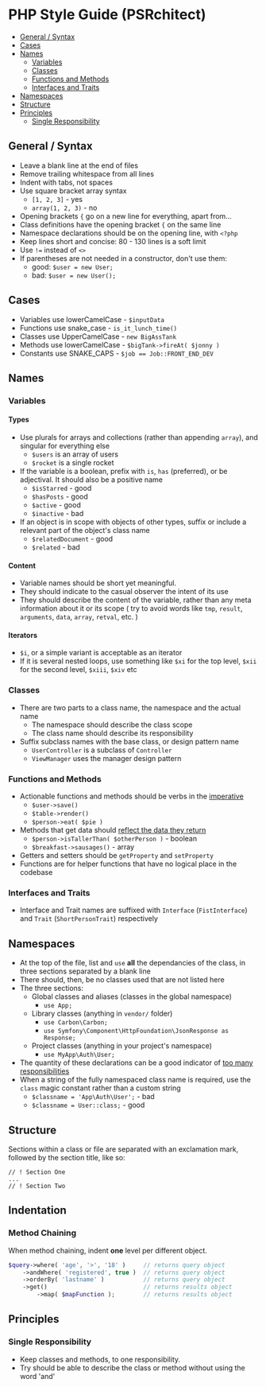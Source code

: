# PHP Style Guide (PSRchitect)

- [General / Syntax](#general--syntax)
- [Cases](#cases)
- [Names](#names)
  - [Variables](#variables)
  - [Classes](#classes)
  - [Functions and Methods](#functions-and-methods)
  - [Interfaces and Traits](#interfaces-and-traits)
- [Namespaces](#namespaces)
- [Structure](#structure)
- [Principles](#principles)
  - [Single Responsibility](#single-responsibility)

## General / Syntax

- Leave a blank line at the end of files
- Remove trailing whitespace from all lines
- Indent with tabs, not spaces
- Use square bracket array syntax
  - `[1, 2, 3]` - yes
  - `array(1, 2, 3)` - no
- Opening brackets `{` go on a new line for everything, apart from…
- Class definitions have the opening bracket `{` on the same line
- Namespace declarations should be on the opening line, with `<?php`
- Keep lines short and concise: 80 - 130 lines is a soft limit
- Use `!=` instead of `<>`
- If parentheses are not needed in a constructor, don't use them:
  - good: `$user = new User;`
  - bad: `$user = new User();`

## Cases

- Variables use lowerCamelCase - `$inputData`
- Functions use snake_case - `is_it_lunch_time()`
- Classes use UpperCamelCase - `new BigAssTank`
- Methods use lowerCamelCase - `$bigTank->fireAt( $jonny )`
- Constants use SNAKE_CAPS - `$job == Job::FRONT_END_DEV`

## Names

### Variables

#### Types

- Use plurals for arrays and collections (rather than appending `array`), and singular for everything else
  - `$users` is an array of users
  - `$rocket` is a single rocket
- If the variable is a boolean, prefix with `is`, `has` (preferred), or be adjectival. It should also be a positive name
  - `$isStarred` - good
  - `$hasPosts` - good
  - `$active` - good
  - `$inactive` - bad
- If an object is in scope with objects of other types, suffix or include a relevant part of the object's class name
  - `$relatedDocument` - good
  - `$related` - bad

#### Content

- Variable names should be short yet meaningful.
- They should indicate to the casual observer the intent of its use
- They should describe the content of the variable, rather than any meta information about it or its scope ( try to avoid words like `tmp`, `result`, `arguments`, `data`, `array`, `retval`, etc. )

#### Iterators

- `$i`, or a simple variant is acceptable as an iterator
- If it is several nested loops, use something like `$xi` for the top level, `$xii` for the second level, `$xiii`, `$xiv` etc

### Classes

- There are two parts to a class name, the namespace and the actual name
  - The namespace should describe the class scope
  - The class name should describe its responsibility
- Suffix subclass names with the base class, or design pattern name
  - `UserController` is a subclass of `Controller`
  - `ViewManager` uses the manager design pattern

### Functions and Methods

- Actionable functions and methods should be verbs in the [imperative](http://en.wikipedia.org/wiki/Imperative_mood)
  - `$user->save()`
  - `$table->render()`
  - `$person->eat( $pie )`
- Methods that get data should [reflect the data they return](#types)
  - `$person->isTallerThan( $otherPerson )` - boolean
  - `$breakfast->sausages()` - array
- Getters and setters should be `getProperty` and `setProperty`
- Functions are for helper functions that have no logical place in the codebase

### Interfaces and Traits

- Interface and Trait names are suffixed with `Interface` (`FistInterface`) and `Trait` (`ShortPersonTrait`) respectively

## Namespaces

- At the top of the file, list and `use` **all** the dependancies of the class, in three sections separated by a blank line
- There should, then, be no classes used that are not listed here
- The three sections:
  - Global classes and aliases (classes in the global namespace)
    - `use App;`
  - Library classes (anything in `vendor/` folder)
    - `use Carbon\Carbon;`
    - `use Symfony\Component\HttpFoundation\JsonResponse as Response;`
  - Project classes (anything in your project's namespace)
    - `use MyApp\Auth\User;`
- The quantity of these declarations can be a good indicator of [too many responsibilities](#single-responsibility)
- When a string of the fully namespaced class name is required, use the `class` magic constant rather than a custom string
  - `$classname = 'App\Auth\User';` - bad
  - `$classname = User::class;` - good

## Structure

Sections within a class or file are separated with an exclamation mark, followed by the section title, like so:

    // ! Section One
    ...
    // ! Section Two

## Indentation

### Method Chaining

When method chaining, indent **one** level per different object.

```php
$query->where( 'age', '>', '18' )     // returns query object
    ->andWhere( 'registered', true )  // returns query object
    ->orderBy( 'lastname' )           // returns query object
    ->get()                           // returns results object
        ->map( $mapFunction );        // returns results object
```

## Principles

### Single Responsibility

- Keep classes and methods, to one responsibility.
- Try should be able to describe the class or method without using the word 'and'
